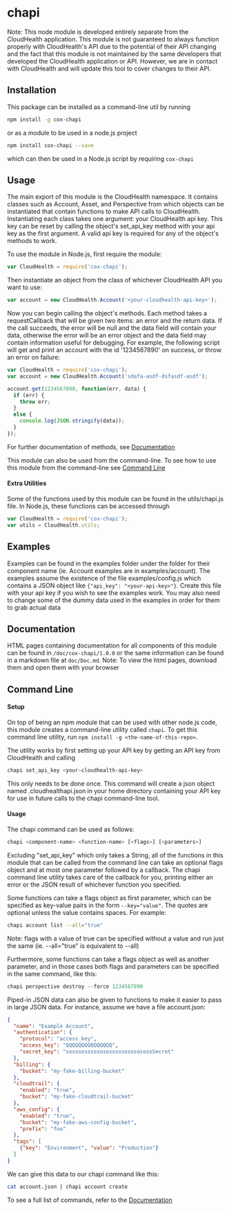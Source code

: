# chapi

Note: This node module is developed entirely separate from the CloudHealth application. This module is not guaranteed to always function properly with CloudHealth's API due to the potential of their API changing and the fact that this module is not maintained by the same developers that developed the CloudHealth application or API. However, we are in contact with CloudHealth and will update this tool to cover changes to their API.

## Installation

This package can be installed as a command-line util by running

```bash
npm install -g cox-chapi
```

or as a module to be used in a node.js project

```bash
npm install cox-chapi --save
```

which can then be used in a Node.js script by requiring `cox-chapi`

## Usage

The main export of this module is the CloudHealth namespace. It contains classes such as Account, Asset, and Perspective from which objects can be instantiated that contain functions to make API calls to CloudHealth. Instantiating each class takes one argument: your CloudHealth api key. This key can be reset by calling the object's set_api_key method with your api key as the first argument. A valid api key is required for any of the object's methods to work.

To use the module in Node.js, first require the module:

```javascript
var CloudHealth = require('cox-chapi');
```

Then instantiate an object from the class of whichever CloudHealth API you want to use:

```javascript
var account = new CloudHealth.Account('<your-cloudhealth-api-key>');
```

Now you can begin calling the object's methods. Each method takes a requestCallback that will be given two items: an error and the return data. If the call succeeds, the error will be null and the data field will contain your data, otherwise the error will be an error object and the data field may contain information useful for debugging. For example, the following script will get and print an account with the id '1234567890' on success, or throw an error on failure:

```javascript
var CloudHealth = require('cox-chapi');
var account = new CloudHealth.Account('sdafa-asdf-dsfasdf-asdf');

account.get(1234567890, function(err, data) {
  if (err) {
    throw err;
  }
  else {
    console.log(JSON.stringify(data));
  }
});
```

For further documentation of methods, see [Documentation](./doc/DOC.md)

This module can also be used from the command-line. To see how to use this module from the command-line see [Command Line](#command-line)

#### Extra Utilities

Some of the functions used by this module can be found in the utils/chapi.js file. In Node.js, these functions can be accessed through

```javascript
var CloudHealth = require('cox-chapi');
var utils = CloudHealth.utils;
```

## Examples

Examples can be found in the examples folder under the folder for their component name (ie. Account examples are in examples/account). The examples assume the existence of the file examples/config.js which contains a JSON object like `{"api_key": "<your-api-key>"}`. Create this file with your api key if you wish to see the examples work. You may also need to change some of the dummy data used in the examples in order for them to grab actual data

## Documentation

HTML pages containing documentation for all components of this module can be found in `/doc/cox-chapi/1.0.0` or the same information can be found in a markdown file at `doc/Doc.md`. Note: To view the html pages, download them and open them with your browser

## Command Line

#### Setup

On top of being an npm module that can be used with other node.js code, this module creates a command-line utility called `chapi`. To get this command line utility, run `npm install -g <the-name-of-this-repo>`.

The utility works by first setting up your API key by getting an API key from CloudHealth and calling

```bash
chapi set_api_key <your-cloudhealth-api-key>
```

This only needs to be done once. This command will create a json object named .cloudhealthapi.json in your home directory containing your API key for use in future calls to the chapi command-line tool.

#### Usage

The chapi command can be used as follows:

```bash
chapi <component-name> <function-name> [<flags>] [<parameters>]
```

Excluding "set_api_key" which only takes a String, all of the functions in this module that can be called from the command line can take an optional flags object and at most one parameter followed by a callback. The chapi command line utility takes care of the callback for you, printing either an error or the JSON result of whichever function you specified.

Some functions can take a flags object as first parameter, which can be specified as key-value pairs in the form `--key="value"`. The quotes are optional unless the value contains spaces. For example:

```bash
chapi account list --all="true"
```

Note: flags with a value of true can be specified without a value and run just the same (ie. --all="true" is equivalent to --all)

Furthermore, some functions can take a flags object as well as another parameter, and in those cases both flags and parameters can be specified in the same command, like this:

```javascript
chapi perspective destroy --force 1234567890
```

Piped-in JSON data can also be given to functions to make it easier to pass in large JSON data. For instance, assume we have a file account.json:
```json
{
  "name": "Example Account",
  "authentication": {
    "protocol": "access_key",
    "access_key": "QQQQQQQQQQQQQQQ",
    "secret_key": "sosososososososososososososoSecret"
  },
  "billing": {
    "bucket": "my-fake-billing-bucket"
  },
  "cloudtrail": {
    "enabled": "true",
    "bucket": "my-fake-cloudtrail-bucket"
  },
  "aws_config": {
    "enabled": "true",
    "bucket": "my-fake-aws-config-bucket",
    "prefix": "foo"
  },
  "tags": [
    {"key": "Environment", "value": "Production"}
  ]
}
```

We can give this data to our chapi command like this:

```bash
cat account.json | chapi account create
```

To see a full list of commands, refer to the [Documentation](doc/DOC.md)
